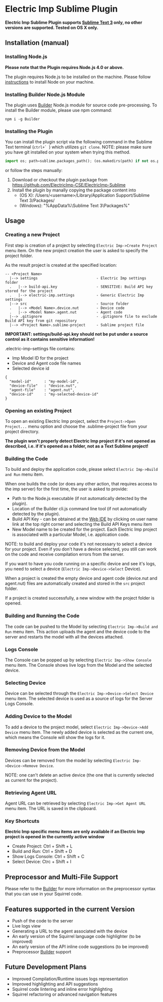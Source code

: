 Electric Imp Sublime Plugin
=================================

**Electric Imp Sublime Plugin supports [Sublime Text 3](https://www.sublimetext.com/3) only, no other versions are 
supported. Tested on OS X only.**

## Installation (manual)

### Installing Node.js

**Please note that the Plugin requires Node.js 4.0 or above.**

The plugin requires Node.js to be installed on the machine. Please follow 
[instructions](https://nodejs.org/en/download/package-manager/) to install Node on your machine.
  
### Installing Builder Node.js Module

The plugin uses [Builder](https://github.com/electricimp/Builder) Node.js module for source code pre-processing. 
To install the Builder module, please use npm command:

```
npm i -g Builder
```

### Installing the Plugin

You can install the plugin script via the following command in the Sublime Text terminal (``ctrl+` ``) 
which utilizes `git clone`. NOTE: please make sure you have git installed on your system when trying this method.

```python
import os; path=sublime.packages_path(); (os.makedirs(path) if not os.path.exists(path) else None); window.run_command('exec', {'cmd': ['git', 'clone', 'https://github.com/electricimp/ElectricImp-Sublime.git', 'imp-developer'], 'working_dir': path})
```

or follow the steps manually:

1. Download or checkout the plugin package from https://github.com/ElectricImp-CSE/ElectricImp-Sublime
2. Install the plugin by manally copying the package content into
    - (OS X): /Users/&lt;username&gt;/Library/Application Support/Sublime Text 3/Packages/
    - (Windows): "%AppData%\Sublime Text 3\Packages\%"

## Usage

### Creating a new Project

First step is creation of a project by selecting ``Electric Imp->Create Project`` menu item. On the new project creation 
the user is asked to specify the project folder.

As the result project is created at the specified location:

```
-- <Project Name>
  |--> settings                           - Electric Imp settings folder
  .   |--> build-api.key                  - SENSITIVE: Build API key stored for the project
  .   |--> electric-imp.settings          - Generic Electric Imp settings
  |--> src                                - Source folder 
  .   |--> <Model Name>.device.nut        - Device code
  .   |--> <Model Name>.agent.nut         - Agent code
  |--> .gitignore                         - .gitignore file to exclude Build API key from git repository
  |--> <Project Name>.sublime-project     - Sublime project file
```

**IMPORTANT: settings/build-api.key should not be put under a source control as it contains sensitive information!**

<Project Name>.electric-imp-settings file contains:

- Imp Model ID for the project
- Device and Agent code file names
- Selected device id

```
{
  "model-id"      : "my-model-id",
  "device-file"   : "device.nut",
  "agent-file"    : "agent.nut",
  "device-id"     : "my-selected-device-id"
}
```

### Opening an existing Project

To open an existing Electric Imp project, select the ``Project->Open Project...`` menu option and choose the 
<Project Name>.sublime-project file from your project directory.

**The plugin won't properly detect Electric Imp project if it's not opened as described, i.e. if it's opened
as a folder, not as a Text Sublime project!**

### Building the Code

To build and deploy the application code, please select ``Electric Imp->Build and Run`` menu item.

When one builds the code (or does any other action, that requires access to the imp server) for the first time, the user 
is asked to provide:

- Path to the Node.js executable (if not automatically detected by the plugin).
- Location of the Builder cli.js command line tool (if not automatically detected by the plugin).
- Build API Key - can be obtained at the [Web IDE](https://ide.electricimp.com) by clicking on user name link at the 
top right corner and selecting the Build API Keys menu item 
- New Model name to be created for the project. Each Electric Imp project is associated with a particular Model, 
i.e. application code.

NOTE: to build and deploy your code it's not necessary to select a device for your project. Even if you don't have a 
device selected, you still can work on the code and receive compilation errors from the server.

If you want to have you code running on a specific device and see it's logs, you need to select a device 
(``Electric Imp->Device->Select`` Device).

When a project is created the empty device and agent code (device.nut and agent.nut) files are automatically created 
and stored in the ``src`` project folder.

If a project is created successfully, a new window with the project folder is opened. 

### Building and Running the Code

The code can be pushed to the Model by selecting ``Electric Imp->Build and Run`` menu item. 
This action uploads the agent and the device code to the server and restarts the model with all the devices attached.

### Logs Console

The Console can be popped up by selecting ``Electric Imp->Show Console`` menu item. The Console shows live logs
from the Model and the selected device.

### Selecting Device

Device can be selected through the ``Electric Imp->Device->Select Device`` menu item. The selected device is used as a 
source of logs for the Server Logs Console.

### Adding Device to the Model

To add a device to the project model, select ``Electric Imp->Device->Add Device`` menu item. The newly added device
is selected as the current one, which means the Console will show the logs for it.

### Removing Device from the Model

Devices can be removed from the model by selecting ``Electric Imp->Device->Remove Device``.

NOTE: one can't delete an active device (the one that is currently selected as current for the project).

### Retrieving Agent URL

Agent URL can be retrieved by selecting ``Electric Imp->Get Agent URL`` menu item. The URL is saved in the clipboard.

### Key Shortcuts

**Electric Imp specific menu items are only available if an Electric Imp project is opened in the currently active window**

- Create Project: Ctrl + Shift + L
- Build and Run: Ctrl + Shift + D
- Show Logs Console: Ctrl + Shift + C
- Select Device: Ctrc + Shift + I

## Preprocessor and Multi-File Support
 
Please refer to the [Builder](https://github.com/electricimp/Builder) for more information on the preprocessor syntax
that you can use in your Squirrel code.

## Features supported in the current Version

- Push of the code to the server
- Live logs view
- Generating a URL to the agent associated with the device
- An early version of the Squirrel language code highlighter (to be improved)
- An early version of the API inline code suggestions (to be improved)
- Preprocessor [Builder](https://github.com/electricimp/Builder) support

## Future Development Plans

- Improved Compilation/Runtime issues logs representation
- Improved highlighting and API suggestions
- Squirrel code lintering and inline error highlighting
- Squirrel refactoring or advanced navigation features

